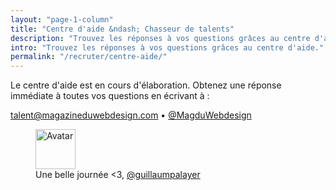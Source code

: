 ```yaml
---
layout: "page-1-column"
title: "Centre d'aide &ndash; Chasseur de talents"
description: "Trouvez les réponses à vos questions grâces au centre d'aide."
intro: "Trouvez les réponses à vos questions grâces au centre d'aide."
permalink: "/recruter/centre-aide/"
---
```


<p class="text-center">Le centre d'aide est en cours d'élaboration. Obtenez une réponse immédiate à toutes vos questions en écrivant à : </p>
<p class="text-center"><a href="mailto:talent@magazineduwebdesign.com">talent@magazineduwebdesign.com</a> &bull; <a href="https://twitter.com/MagDuWebdesign" title="Publier sur Twitter" target="_blank">@MagduWebdesign</a></p>

<figure class="text-center">
  <img class="rounded-img-d64 mod-avatar" src="{{ site.author.avatar | prepend:'https://s3-eu-west-1.amazonaws.com/mdw-images/large/' }}" alt="Avatar" width="64" height="64">
  <figcaption>Une belle journée <3, <a href="https://twitter.com/guillaumpalayer" title="Twitter @guillaumpalayer" target="_blank">@guillaumpalayer</a></figcaption>
</figure>
